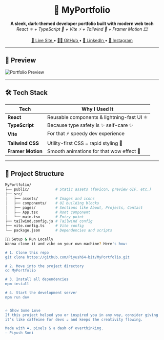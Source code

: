 <h1 align="center">🚀 MyPortfolio</h1>

<p align="center">
  <b>A sleek, dark-themed developer portfolio built with modern web tech</b><br/>
  <i>React ⚛️ + TypeScript 🧠 + Vite ⚡ + Tailwind 💨 + Framer Motion 🎞️</i>
</p>

<p align="center">
  <a href="https://piyush64-bit.github.io/MyPortfolio" target="_blank">
    🔗 Live Site
  </a> •
  <a href="https://github.com/Piyush64-bit" target="_blank">
    🧑‍💻 GitHub
  </a> •
  <a href="https://linkedin.com/in/piyush64-bit" target="_blank">
    💼 LinkedIn
  </a> •
  <a href="https://instagram.com/piyush.codes" target="_blank">
    📸 Instagram
  </a>
</p>

---

## 📸 Preview

![Portfolio Preview](https://your-gif-url-here.gif)  
<!-- Replace this with the actual GitHub link or relative path like: public/preview.gif -->

---

## 🛠️ Tech Stack

| Tech            | Why I Used It                                 |
|-----------------|-----------------------------------------------|
| **React**       | Reusable components & lightning-fast UI ⚛️   |
| **TypeScript**  | Because type safety is ✨ self-care ✨         |
| **Vite**        | For that ⚡ speedy dev experience              |
| **Tailwind CSS**| Utility-first CSS = rapid styling 🧵         |
| **Framer Motion** | Smooth animations for that wow effect 🎥 |

---

## 📁 Project Structure

```bash
MyPortfolio/
├── public/            # Static assets (favicon, preview GIF, etc.)
├── src/
│   ├── assets/        # Images and icons
│   ├── components/    # UI building blocks
│   ├── pages/         # Sections like About, Projects, Contact
│   ├── App.tsx        # Root component
│   └── main.tsx       # Entry point
├── tailwind.config.js # Tailwind config
├── vite.config.ts     # Vite config
└── package.json       # Dependencies and scripts

🧑‍💻 Setup & Run Locally
Wanna clone it and vibe on your own machine? Here's how:

# 1. Clone this repo
git clone https://github.com/Piyush64-bit/MyPortfolio.git

# 2. Move into the project directory
cd MyPortfolio

# 3. Install all dependencies
npm install

# 4. Start the development server
npm run dev


⭐ Show Some Love
If this project helped you or inspired you in any way, consider giving it a ⭐ —
it’s like caffeine for devs ☕ and keeps the creativity flowing.

Made with ❤️, pixels & a dash of overthinking.
— Piyush Soni